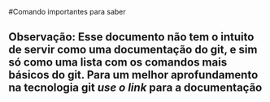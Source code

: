 #Comando importantes para saber
## **Observação:** Esse documento não tem o intuito de servir como uma documentação do git, e sim só como uma lista com os comandos mais básicos do git. Para um melhor aprofundamento na tecnologia git **_use o link_ para a documentação**
